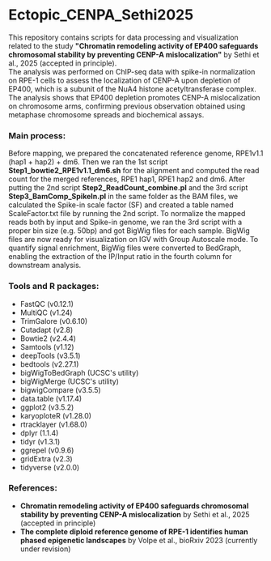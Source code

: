 # Ectopic_CENPA_Sethi2025
This repository contains scripts for data processing and visualization related to the study **"Chromatin remodeling activity of EP400 safeguards chromosomal stability by preventing CENP-A mislocalization"** by Sethi et al., 2025 (accepted in principle).\
The analysis was performed on ChIP-seq data with spike-in normalization on RPE-1 cells to assess the localization of CENP-A upon depletion of EP400, which is a subunit of the NuA4 histone acetyltransferase complex. The analysis shows that EP400 depletion promotes CENP-A mislocalization on chromosome arms, confirming previous observation obtained using metaphase chromosome spreads and biochemical assays.

### Main process:
Before mapping, we prepared the concatenated reference genome, RPE1v1.1 (hap1 + hap2) + dm6. Then we ran the 1st script **Step1_bowtie2_RPE1v1.1_dm6.sh** for the alignment and computed the read count for the merged references, RPE1 hap1, RPE1 hap2 and dm6.
After putting the 2nd script **Step2_ReadCount_combine.pl** and the 3rd script **Step3_BamComp_SpikeIn.pl** in the same folder as the BAM files, we calculated the Spike-in scale factor (SF) and created a table named ScaleFactor.txt file by running the 2nd script. To normalize the mapped reads both by input and Spike-in genome, we ran the 3rd script with a proper bin size
(e.g. 50bp) and got BigWig files for each sample. BigWig files are now ready for visualization on IGV with Group Autoscale mode. To quantify signal enrichment, BigWig files were converted to BedGraph, enabling the extraction of the IP/Input ratio in the fourth column for downstream analysis.


### Tools and R packages:
+ FastQC (v0.12.1)
+ MultiQC (v1.24)
+ TrimGalore (v0.6.10)
+ Cutadapt (v2.8)
+ Bowtie2 (v2.4.4)
+ Samtools (v1.12)
+ deepTools (v3.5.1)
+ bedtools (v2.27.1)
+ bigWigToBedGraph (UCSC's utility)
+ bigWigMerge (UCSC's utility)
+ bigwigCompare (v3.5.5)
+ data.table (v1.17.4)
+ ggplot2 (v3.5.2)
+ karyoploteR (v1.28.0)
+ rtracklayer (v1.68.0)
+ dplyr (1.1.4)
+ tidyr (v1.3.1)
+ ggrepel (v0.9.6)
+ gridExtra (v2.3)
+ tidyverse (v2.0.0)

### References:
+ **Chromatin remodeling activity of EP400 safeguards chromosomal stability by preventing CENP-A mislocalization** by Sethi et al., 2025 (accepted in principle)
+ **The complete diploid reference genome of RPE-1 identifies human phased epigenetic landscapes** by Volpe et al., bioRxiv 2023 (currently under revision)
